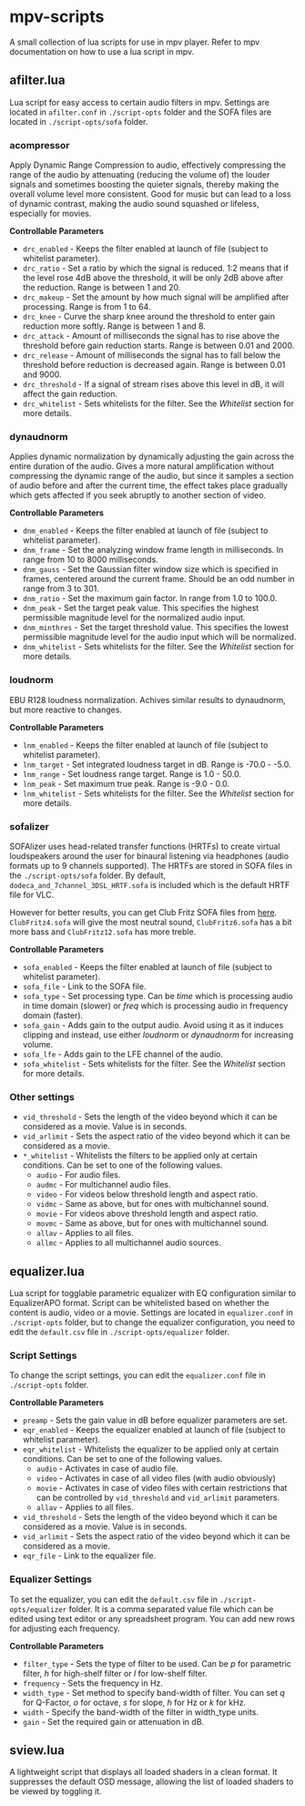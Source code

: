 # mpv-scripts
A small collection of lua scripts for use in mpv player. Refer to mpv documentation on how to use a lua script in mpv.

## afilter.lua
Lua script for easy access to certain audio filters in mpv. Settings are located in `afilter.conf` in `./script-opts` folder and the SOFA files are located in `./script-opts/sofa` folder.

### acompressor
Apply Dynamic Range Compression to audio, effectively compressing the range of the audio by attenuating (reducing the volume of) the louder signals and sometimes boosting the quieter signals, thereby making the overall volume level more consistent. Good for music but can lead to a loss of dynamic contrast, making the audio sound squashed or lifeless, especially for movies.

**Controllable Parameters**
- `drc_enabled` - Keeps the filter enabled at launch of file (subject to whitelist parameter).
- `drc_ratio` - Set a ratio by which the signal is reduced. 1:2 means that if the level rose 4dB above the threshold, it will be only 2dB above after the reduction. Range is between 1 and 20.
- `drc_makeup` - Set the amount by how much signal will be amplified after processing. Range is from 1 to 64.
- `drc_knee` - Curve the sharp knee around the threshold to enter gain reduction more softly. Range is between 1 and 8.
- `drc_attack` - Amount of milliseconds the signal has to rise above the threshold before gain reduction starts. Range is between 0.01 and 2000.
- `drc_release` - Amount of milliseconds the signal has to fall below the threshold before reduction is decreased again. Range is between 0.01 and 9000.
- `drc_threshold` - If a signal of stream rises above this level in dB, it will affect the gain reduction.
- `drc_whitelist` - Sets whitelists for the filter. See the *Whitelist* section for more details.

### dynaudnorm
Applies dynamic normalization by dynamically adjusting the gain across the entire duration of the audio. Gives a more natural amplification without compressing the dynamic range of the audio, but since it samples a section of audio before and after the current time, the effect takes place gradually which gets affected if you seek abruptly to another section of video.

**Controllable Parameters**
- `dnm_enabled` - Keeps the filter enabled at launch of file (subject to whitelist parameter).
- `dnm_frame` - Set the analyzing window frame length in milliseconds. In range from 10 to 8000 milliseconds.
- `dnm_gauss` - Set the Gaussian filter window size which is specified in frames, centered around the current frame. Should be an odd number in range from 3 to 301.
- `dnm_ratio` - Set the maximum gain factor. In range from 1.0 to 100.0.
- `dnm_peak` - Set the target peak value. This specifies the highest permissible magnitude level for the normalized audio input.
- `dnm_minthres` - Set the target threshold value. This specifies the lowest permissible magnitude level for the audio input which will be normalized.
- `dnm_whitelist` - Sets whitelists for the filter. See the *Whitelist* section for more details.

### loudnorm
EBU R128 loudness normalization. Achives similar results to dynaudnorm, but more reactive to changes.

**Controllable Parameters**
- `lnm_enabled` - Keeps the filter enabled at launch of file (subject to whitelist parameter).
- `lnm_target` - Set integrated loudness target in dB. Range is -70.0 - -5.0.
- `lnm_range` - Set loudness range target. Range is 1.0 - 50.0.
- `lnm_peak` - Set maximum true peak. Range is -9.0 - 0.0.
- `lnm_whitelist` - Sets whitelists for the filter. See the *Whitelist* section for more details.

### sofalizer
SOFAlizer uses head-related transfer functions (HRTFs) to create virtual loudspeakers around the user for binaural listening via headphones (audio formats up to 9 channels supported). The HRTFs are stored in SOFA files in the `./script-opts/sofa` folder. By default, `dodeca_and_7channel_3DSL_HRTF.sofa` is included which is the default HRTF file for VLC. 

However for better results, you can get Club Fritz SOFA files from [here](https://sofacoustics.org/data/database/clubfritz/). `ClubFritz4.sofa` will give the most neutral sound, `ClubFritz6.sofa` has a bit more bass and `ClubFritz12.sofa` has more treble.

**Controllable Parameters**
- `sofa_enabled` - Keeps the filter enabled at launch of file (subject to whitelist parameter).
- `sofa_file` - Link to the SOFA file.
- `sofa_type` - Set processing type. Can be *time* which is processing audio in time domain (slower) or *freq* which is processing audio in frequency domain (faster).
- `sofa_gain` - Adds gain to the output audio. Avoid using it as it induces clipping and instead, use either *loudnorm* or *dynaudnorm* for increasing volume.
- `sofa_lfe` - Adds gain to the LFE channel of the audio.
- `sofa_whitelist` - Sets whitelists for the filter. See the *Whitelist* section for more details.

### Other settings
- `vid_threshold` - Sets the length of the video beyond which it can be considered as a movie. Value is in seconds.
- `vid_arlimit` - Sets the aspect ratio of the video beyond which it can be considered as a movie.
- `*_whitelist` - Whitelists the filters to be applied only at certain conditions. Can be set to one of the following values.
  - `audio` - For audio files.
  - `audmc` - For multichannel audio files.
  - `video` - For videos below threshold length and aspect ratio.
  - `vidmc` - Same as above, but for ones with multichannel sound.
  - `movie` - For videos above threshold length and aspect ratio.
  - `movmc` - Same as above, but for ones with multichannel sound.
  - `allav` - Applies to all files.
  - `allmc` - Applies to all multichannel audio sources.

## equalizer.lua
Lua script for togglable parametric equalizer with EQ configuration similar to EqualizerAPO format. Script can be whitelisted based on whether the content is audio, video or a movie. Settings are located in `equalizer.conf` in `./script-opts` folder, but to change the equalizer configuration, you need to edit the `default.csv` file in `./script-opts/equalizer` folder.

### Script Settings
To change the script settings, you can edit the `equalizer.conf` file in `./script-opts` folder.

**Controllable Parameters**
- `preamp` - Sets the gain value in dB before equalizer parameters are set.
- `eqr_enabled` - Keeps the equalizer enabled at launch of file (subject to whitelist parameter).
- `eqr_whitelist` - Whitelists the equalizer to be applied only at certain conditions. Can be set to one of the following values.
  - `audio` - Activates in case of audio file.
  - `video` - Activates in case of all video files (with audio obviously)
  - `movie` - Activates in case of video files with certain restrictions that can be controlled by `vid_threshold` and `vid_arlimit` parameters.
  - `allav` - Applies to all files.
- `vid_threshold` - Sets the length of the video beyond which it can be considered as a movie. Value is in seconds.
- `vid_arlimit` - Sets the aspect ratio of the video beyond which it can be considered as a movie.
- `eqr_file` - Link to the equalizer file.

### Equalizer Settings
To set the equalizer, you can edit the `default.csv` file in `./script-opts/equalizer` folder. It is a comma separated value file which can be edited using text editor or any spreadsheet program. You can add new rows for adjusting each frequency.

**Controllable Parameters**
- `filter_type` - Sets the type of filter to be used. Can be *p* for parametric filter, *h* for high-shelf filter or *l* for low-shelf filter.
- `frequency` - Sets the frequency in Hz.
- `width_type` - Set method to specify band-width of filter. You can set *q* for Q-Factor, *o* for octave, *s* for slope, *h* for Hz or *k* for kHz.
- `width` - Specify the band-width of the filter in width_type units.
- `gain` - Set the required gain or attenuation in dB.

## sview.lua
A lightweight script that displays all loaded shaders in a clean format. It suppresses the default OSD message, allowing the list of loaded shaders to be viewed by toggling it.
